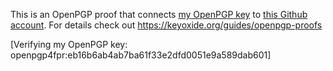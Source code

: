 This is an OpenPGP proof that connects [my OpenPGP key](https://keyoxide.org/eb16b6ab4ab7ba61f33e2dfd0051e9a589dab601) to [this Github account](https://github.com/AnonymousPlanet). For details check out https://keyoxide.org/guides/openpgp-proofs

[Verifying my OpenPGP key: openpgp4fpr:eb16b6ab4ab7ba61f33e2dfd0051e9a589dab601]
